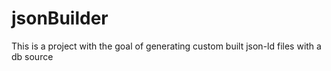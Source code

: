 # jsonBuilder
This is a project with the goal of generating custom built json-ld files with a db source
